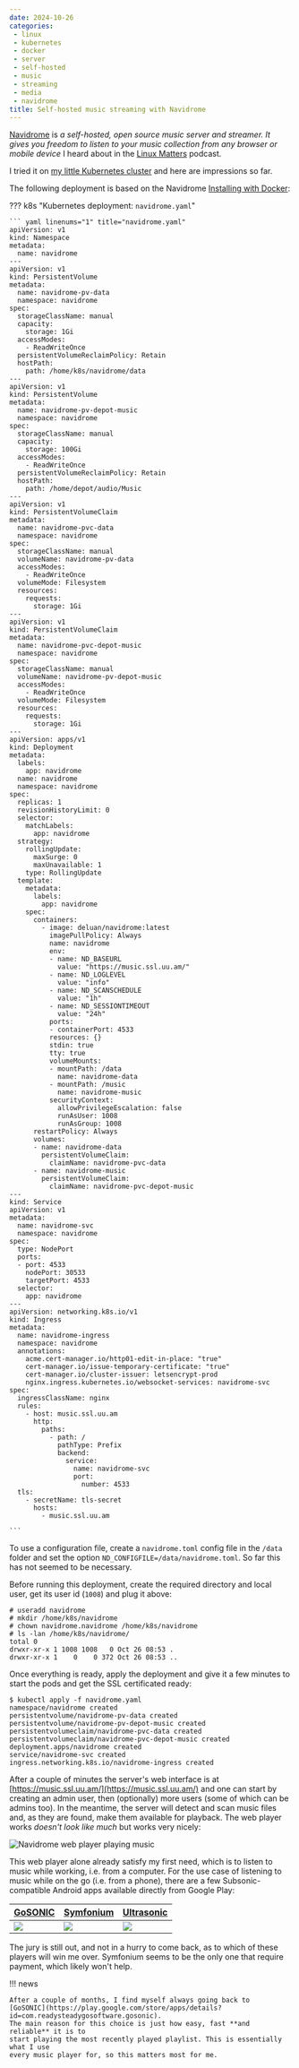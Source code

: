 ```yaml
---
date: 2024-10-26
categories:
 - linux
 - kubernetes
 - docker
 - server
 - self-hosted
 - music
 - streaming
 - media
 - navidrome
title: Self-hosted music streaming with Navidrome
---
```


[Navidrome](https://www.navidrome.org/about/) is *a self-hosted,
open source music server and streamer. It gives you freedom to
listen to your music collection from any browser or mobile
device* I heard about in the
[Linux Matters](https://linuxmatters.sh/37/) podcast.

I tried it on
[my little Kubernetes cluster](2023-03-25-single-node-kubernetes-cluster-on-ubuntu-server-lexicon.md)
and here are impressions so far.

<!-- more -->

The following deployment is based on the Navidrome
[Installing with Docker](https://www.navidrome.org/docs/installation/docker/):

??? k8s "Kubernetes deployment: `navidrome.yaml`"

    ``` yaml linenums="1" title="navidrome.yaml"
    apiVersion: v1
    kind: Namespace
    metadata:
      name: navidrome
    ---
    apiVersion: v1
    kind: PersistentVolume
    metadata:
      name: navidrome-pv-data
      namespace: navidrome
    spec:
      storageClassName: manual
      capacity:
        storage: 1Gi
      accessModes:
        - ReadWriteOnce
      persistentVolumeReclaimPolicy: Retain
      hostPath:
        path: /home/k8s/navidrome/data
    ---
    apiVersion: v1
    kind: PersistentVolume
    metadata:
      name: navidrome-pv-depot-music
      namespace: navidrome
    spec:
      storageClassName: manual
      capacity:
        storage: 100Gi
      accessModes:
        - ReadWriteOnce
      persistentVolumeReclaimPolicy: Retain
      hostPath:
        path: /home/depot/audio/Music
    ---
    apiVersion: v1
    kind: PersistentVolumeClaim
    metadata:
      name: navidrome-pvc-data
      namespace: navidrome
    spec:
      storageClassName: manual
      volumeName: navidrome-pv-data
      accessModes:
        - ReadWriteOnce
      volumeMode: Filesystem
      resources:
        requests:
          storage: 1Gi
    ---
    apiVersion: v1
    kind: PersistentVolumeClaim
    metadata:
      name: navidrome-pvc-depot-music
      namespace: navidrome
    spec:
      storageClassName: manual
      volumeName: navidrome-pv-depot-music
      accessModes:
        - ReadWriteOnce
      volumeMode: Filesystem
      resources:
        requests:
          storage: 1Gi
    ---
    apiVersion: apps/v1
    kind: Deployment
    metadata:
      labels:
        app: navidrome
      name: navidrome
      namespace: navidrome
    spec:
      replicas: 1
      revisionHistoryLimit: 0
      selector:
        matchLabels:
          app: navidrome
      strategy:
        rollingUpdate:
          maxSurge: 0
          maxUnavailable: 1
        type: RollingUpdate
      template:
        metadata:
          labels:
            app: navidrome
        spec:
          containers:
            - image: deluan/navidrome:latest
              imagePullPolicy: Always
              name: navidrome
              env:
              - name: ND_BASEURL
                value: "https://music.ssl.uu.am/"
              - name: ND_LOGLEVEL
                value: "info"
              - name: ND_SCANSCHEDULE
                value: "1h"
              - name: ND_SESSIONTIMEOUT
                value: "24h"
              ports:
              - containerPort: 4533
              resources: {}
              stdin: true
              tty: true
              volumeMounts:
              - mountPath: /data
                name: navidrome-data
              - mountPath: /music
                name: navidrome-music
              securityContext:
                allowPrivilegeEscalation: false
                runAsUser: 1008
                runAsGroup: 1008
          restartPolicy: Always
          volumes:
          - name: navidrome-data
            persistentVolumeClaim:
              claimName: navidrome-pvc-data
          - name: navidrome-music
            persistentVolumeClaim:
              claimName: navidrome-pvc-depot-music
    ---
    kind: Service
    apiVersion: v1
    metadata:
      name: navidrome-svc
      namespace: navidrome
    spec:
      type: NodePort
      ports:
      - port: 4533
        nodePort: 30533
        targetPort: 4533
      selector:
        app: navidrome
    ---
    apiVersion: networking.k8s.io/v1
    kind: Ingress
    metadata:
      name: navidrome-ingress
      namespace: navidrome
      annotations:
        acme.cert-manager.io/http01-edit-in-place: "true"
        cert-manager.io/issue-temporary-certificate: "true"
        cert-manager.io/cluster-issuer: letsencrypt-prod
        nginx.ingress.kubernetes.io/websocket-services: navidrome-svc
    spec:
      ingressClassName: nginx
      rules:
        - host: music.ssl.uu.am
          http:
            paths:
              - path: /
                pathType: Prefix
                backend:
                  service:
                    name: navidrome-svc
                    port:
                      number: 4533
      tls:
        - secretName: tls-secret
          hosts:
            - music.ssl.uu.am

    ```

To use a configuration file, create a `navidrome.toml` config
file in the `/data` folder and set the option
`ND_CONFIGFILE=/data/navidrome.toml`. So far this has not seemed
to be necessary.

Before running this deployment, create the required directory
and local user, get its user id (`1008`) and plug it above:

``` console
# useradd navidrome
# mkdir /home/k8s/navidrome
# chown navidrome.navidrome /home/k8s/navidrome
# ls -lan /home/k8s/navidrome/
total 0
drwxr-xr-x 1 1008 1008   0 Oct 26 08:53 .
drwxr-xr-x 1    0    0 372 Oct 26 08:53 ..
```

Once everything is ready, apply the deployment and give it a
few minutes to start the pods and get the SSL certificated ready:

``` console
$ kubectl apply -f navidrome.yaml
namespace/navidrome created
persistentvolume/navidrome-pv-data created
persistentvolume/navidrome-pv-depot-music created
persistentvolumeclaim/navidrome-pvc-data created
persistentvolumeclaim/navidrome-pvc-depot-music created
deployment.apps/navidrome created
service/navidrome-svc created
ingress.networking.k8s.io/navidrome-ingress created
```

After a couple of minutes the server's web interface is at
[https://music.ssl.uu.am/](https://music.ssl.uu.am/)
and one can start by creating an admin user, then (optionally)
more users (some of which can be admins too). In the meantime,
the server will detect and scan music files and, as they are
found, make them available for playback. The web player works
*doesn't look like much* but works very nicely:

![Navidrome web player playing music](../media/2024-10-26-self-hosted-music-streaming-with-navidrome/navidrome-web-player.png)

This web player alone already satisfy my first need, which is to
listen to music while working, i.e. from a computer. For the
use case of listening to music while on the go (i.e. from a
phone), there are a few Subsonic-compatible Android apps
available directly from Google Play:


  [GoSONIC](https://play.google.com/store/apps/details?id=com.readysteadygosoftware.gosonic) | [Symfonium](https://play.google.com/store/apps/details?id=app.symfonik.music.player) | [Ultrasonic](https://play.google.com/store/apps/details?id=org.moire.ultrasonic)
--------------|---------------|-----------------
 ![](../media/2024-10-26-self-hosted-music-streaming-with-navidrome/GoSONIC.png)        | ![](../media/2024-10-26-self-hosted-music-streaming-with-navidrome/Symfonium.png)         | ![](../media/2024-10-26-self-hosted-music-streaming-with-navidrome/Ultrasonic.png)

The jury is still out, and not in a hurry to come back, as to
which of these players will win me over. Symfonium seems to be
the only one that require payment, which likely won't help.

!!! news

    After a couple of months, I find myself always going back to
    [GoSONIC](https://play.google.com/store/apps/details?id=com.readysteadygosoftware.gosonic).
    The main reason for this choice is just how easy, fast **and reliable** it is to
    start playing the most recently played playlist. This is essentially what I use
    every music player for, so this matters most for me.
